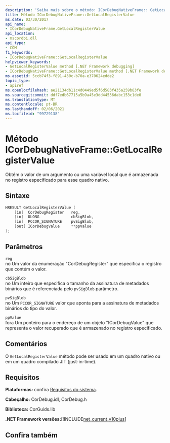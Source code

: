```yaml
---
description: 'Saiba mais sobre o método: ICorDebugNativeFrame:: GetLocalRegisterValue'
title: Método ICorDebugNativeFrame::GetLocalRegisterValue
ms.date: 03/30/2017
api_name:
- ICorDebugNativeFrame.GetLocalRegisterValue
api_location:
- mscordbi.dll
api_type:
- COM
f1_keywords:
- ICorDebugNativeFrame::GetLocalRegisterValue
helpviewer_keywords:
- GetLocalRegisterValue method [.NET Framework debugging]
- ICorDebugNativeFrame::GetLocalRegisterValue method [.NET Framework debugging]
ms.assetid: 5ccb74f3-f891-430c-b70a-e370624edde2
topic_type:
- apiref
ms.openlocfilehash: ae21134db11c4d0449ed5f6d583f435a259b83fe
ms.sourcegitcommit: ddf7edb67715a5b9a45e3dd44536dabc153c1de0
ms.translationtype: MT
ms.contentlocale: pt-BR
ms.lasthandoff: 02/06/2021
ms.locfileid: "99729138"
---
```

# <a name="icordebugnativeframegetlocalregistervalue-method"></a>Método ICorDebugNativeFrame::GetLocalRegisterValue

Obtém o valor de um argumento ou uma variável local que é armazenada no registro especificado para esse quadro nativo.  
  
## <a name="syntax"></a>Sintaxe  
  
```cpp  
HRESULT GetLocalRegisterValue (  
    [in]  CorDebugRegister   reg,  
    [in]  ULONG              cbSigBlob,  
    [in]  PCCOR_SIGNATURE    pvSigBlob,  
    [out] ICorDebugValue     **ppValue  
);  
```  
  
## <a name="parameters"></a>Parâmetros  

 `reg`  
 no Um valor da enumeração "CorDebugRegister" que especifica o registro que contém o valor.  
  
 `cbSigBlob`  
 no Um inteiro que especifica o tamanho da assinatura de metadados binários que é referenciada pelo `pvSigBlob` parâmetro.  
  
 `pvSigBlob`  
 no Um `PCCOR_SIGNATURE` valor que aponta para a assinatura de metadados binários do tipo do valor.  
  
 `ppValue`  
 fora Um ponteiro para o endereço de um objeto "ICorDebugValue" que representa o valor recuperado que é armazenado no registro especificado.  
  
## <a name="remarks"></a>Comentários  

 O `GetLocalRegisterValue` método pode ser usado em um quadro nativo ou em um quadro compilado JIT (just-in-time).  
  
## <a name="requirements"></a>Requisitos  

 **Plataformas:** confira [Requisitos do sistema](../../get-started/system-requirements.md).  
  
 **Cabeçalho:** CorDebug.idl, CorDebug.h  
  
 **Biblioteca:** CorGuids.lib  
  
 **.NET Framework versões:**[!INCLUDE[net_current_v10plus](../../../../includes/net-current-v10plus-md.md)]  
  
## <a name="see-also"></a>Confira também
